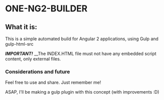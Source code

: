 # ONE-NG2-BUILDER

## What it is:

This is a simple automated build for Angular 2 applications, using Gulp and gulp-html-src


___IMPORTANT!___
__The INDEX.HTML file must not have any embedded script content, only external files.

### Considerations and future

Feel free to use and share. Just remember me!

ASAP, I'll be making a gulp plugin with this concept (with improvements :D)
